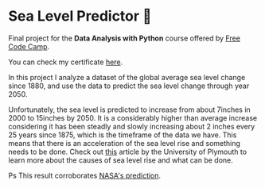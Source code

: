 # Sea Level Predictor 🌊 

Final project for the **Data Analysis with Python** course offered by [Free Code Camp](https://www.freecodecamp.org/learn/data-analysis-with-python/#data-analysis-with-python-course). 

You can check my certificate [here](https://freecodecamp.org/certification/fcc2a39db6b-7401-45ce-9f42-82b2673914c5/data-analysis-with-python-v7).

In this project I analyze a dataset of the global average sea level change since 1880, and use the data to predict the sea level change through year 2050.

Unfortunately, the sea level is predicted to increase from about 7inches in 2000 to 15inches by 2050. It is a considerably higher than average increase considering it has been steadly and slowly increasing about 2 inches every 25 years since 1875, which is the timeframe of the data we have.
This means that there is an acceleration of the sea level rise and something needs to be done. Check out [this](https://www.plymouth.ac.uk/news/pr-opinion/sea-level-rise-is-inevitable-we-need-to-adapt-to-avoid-the-greatest-harm#:~:text=So%20what%20can%20be%20done,enhanced%20coastal%20erosion%20and%20flooding) article by the University of Plymouth to learn more about the causes of sea level rise and what can be done.

Ps This result corroborates [NASA's prediction](https://climate.nasa.gov/news/3232/nasa-study-rising-sea-level-could-exceed-estimates-for-us-coasts/#:~:text=By%202050%2C%20sea%20level%20along,three%20decades%20of%20satellite%20observations).

